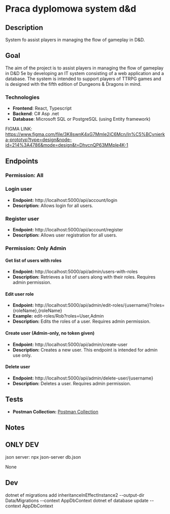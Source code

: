 # Praca dyplomowa system d&d

## Description
System fo assist players in managing the flow of gameplay in D&D.

## Goal
The aim of the project is to assist players in managing the flow of gameplay in D&D 5e by developing an IT system consisting of a web application and a database. The system is intended to support players of TTRPG games and is designed with the fifth edition of Dungeons & Dragons in mind.

### Technologies
- **Frontend**: React, Typescript
- **Backend**: C# Asp .net 
- **Database**: Microsoft SQL or PostgreSQL (using Entity framework)

FIGMA LINK: https://www.figma.com/file/3K8swnK4xG7Mmle2jC6Mcn/In%C5%BCynierka-prototyp?type=design&node-id=214%3A4786&mode=design&t=DhvcnQP63MMple4K-1

## Endpoints

### Permission: All

### Login user

- **Endpoint:** http://localhost:5000/api/account/login
- **Description:** Allows login for all users.

### Register user

- **Endpoint:** http://localhost:5000/api/account/register
- **Description:** Allows user registration for all users.

### Permission: Only Admin

#### Get list of users with roles

- **Endpoint:** http://localhost:5000/api/admin/users-with-roles
- **Description:** Retrieves a list of users along with their roles. Requires admin permission.

#### Edit user role

- **Endpoint:** http://localhost:5000/api/admin/edit-roles/{username}?roles={roleName},{roleName}
- **Example:** edit-roles/Rob?roles=User,Admin
- **Description:** Edits the roles of a user. Requires admin permission.

#### Create user (Admin-only, no token given)

- **Endpoint:** http://localhost:5000/api/admin/create-user
- **Description:** Creates a new user. This endpoint is intended for admin use only.

#### Delete user

- **Endpoint:** http://localhost:5000/api/admin/delete-user/{username}
- **Description:** Deletes a user. Requires admin permission.

## Tests

- **Postman Collection:** [Postman Collection](https://github.com/BrainTireFire/Praca-dyplomowa/tree/main/Resource)

## Notes

## ONLY DEV
json server: npx json-server db.json

None

## Dev
dotnet ef migrations add inheritanceInEffectInstance2 --output-dir Data/Migrations --context AppDbContext
dotnet ef database update --context AppDbContext
